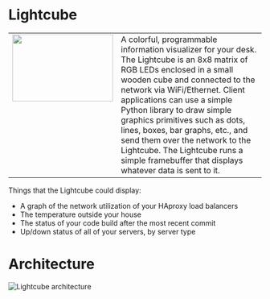 Lightcube
=========
<table border=0 cellpadding=8 style="border: none;">
 <td width=200 height=133 align=middle valign=top>
  <img width=200 height=133 src="https://dl.dropboxusercontent.com/u/16837290/output.chrissnell.com/color_8x8_matrix.jpg" />
 </td>
 <td align=left valign=top>
A colorful, programmable information visualizer for your desk.  The Lightcube is an 8x8 matrix
of RGB LEDs enclosed in a small wooden cube and connected to the network via WiFi/Ethernet.
Client applications can use a simple Python library to draw simple graphics primitives such as
dots, lines, boxes, bar graphs, etc., and send them over the network to the Lightcube.   The Lightcube
runs a simple framebuffer that displays whatever data is sent to it.   
 </td>
</tr>
</table>

Things that the Lightcube could display:

* A graph of the network utilization of your HAproxy load balancers
* The temperature outside your house
* The status of your code build after the most recent commit
* Up/down status of all of your servers, by server type

Architecture
============

![Lightcube architecture](https://raw.github.com/chrissnell/Lightcube/master/LightcubeArchitecture.png)
